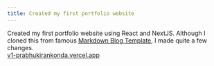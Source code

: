 ```yaml
---
title: Created my first portfolio website
---
```

Created my first portfolio website using React and NextJS. Although I cloned this from famous [Markdown Blog Template](https://github.com/timlrx/tailwind-nextjs-starter-blog), I made quite a few changes.  
[v1-prabhukirankonda.vercel.app](https://v1-prabhukirankonda.vercel.app/)
